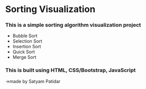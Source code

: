 # Sorting Visualization
### This is a simple sorting algorithm visualization project
- Bubble Sort 
- Selection Sort
- Insertion Sort
- Quick Sort
- Merge Sort

### This is built using HTML, CSS/Bootstrap, JavaScript
->made by Satyam Patidar


